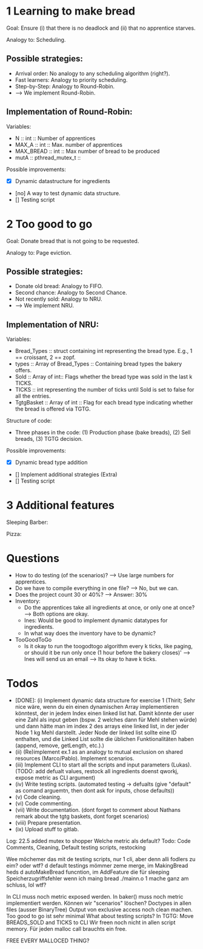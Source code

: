 # 1 Learning to make bread

Goal: Ensure (i) that there is no deadlock and (ii) that no apprentice starves.

Analogy to: Scheduling.

## Possible strategies:
* Arrival order: No analogy to any scheduling algorithm (right?).
* Fast learners: Analogy to priority scheduling.
* Step-by-Step: Analogy to Round-Robin.
* --> We implement Round-Robin.

## Implementation of Round-Robin:

Variables:
* N :: int :: Number of apprentices
* MAX_A :: int :: Max. number of apprentices
* MAX_BREAD :: int :: Max number of bread to be produced
* mutA :: pthread_mutex_t ::

Possible improvements:
* [x] Dynamic datastructure for ingredients
* [no] A way to test dynamic data structure.
* [] Testing script

# 2 Too good to go

Goal: Donate bread that is not going to be requested.

Analogy to: Page eviction.

## Possible strategies:
* Donate old bread: Analogy to FIFO.
* Second chance: Analogy to Second Chance.
* Not recently sold: Analogy to NRU.
* --> We implement NRU.

## Implementation of NRU:
Variables:
* Bread_Types :: struct containing int representing the bread type. E.g., 1 == croissant, 2 == zopf.
* types :: Array of Bread_Types :: Containing bread types the bakery offers.
* Sold :: Array of int::  Flags whether the bread type was sold in the last k TICKS.
* TICKS :: int representing the number of ticks until Sold is set to false for all the entries.
* TgtgBasket :: Array of int :: Flag for each bread type indicating whether the bread is offered via TGTG.

Structure of code:
* Three phases in the code: (1) Production phase (bake breads), (2) Sell breads, (3) TGTG decision.

Possible improvements:
* [x] Dynamic bread type addition
* [] Implement additional strategies (Extra)
* [] Testing script


# 3 Additional features

Sleeping Barber:

Pizza:

# Questions
* How to do testing (of the scenarios)? --> Use large numbers for apprentices.
* Do we have to compile everything in one file? --> No, but we can.
* Does the project count 30 or 40%? --> Answer: 30%
* Inventory:
  * Do the apprentices take all ingredients at once, or only one at once? --> Both options are okay.
  * Ines: Would be good to implement dynamic datatypes for ingredients.
  * In what way does the inventory have to be dynamic?
* TooGoodToGo
  * Is it okay to run the toogodtogo algorithm every k ticks, like paging, or should it be run only once (1 hour before the bakery closes)' --> Ines will send us an email --> Its okay to have k ticks.


# Todos
*  [DONE]: (i) Implement dynamic data structure for exercise 1 (Thirit; Sehr nice wäre, wenn du ein einen dynamischen Array implementieren könntest, der in jedem Index einen linked list hat. Damit könnte der user eine Zahl als input geben (bspw. 2 welches dann für Mehl stehen würde) und dann hätte man im index 2 des arrays eine linked list, in der jeder Node 1 kg Mehl darstellt. Jeder Node der linked list sollte eine ID enthalten, und die Linked List sollte die üblichen Funktionalitäten haben (append, remove, getLength, etc.).)
* (ii) (Re)implement ex.1 as an analogy to mutual exclusion on shared resources (Marco/Pablo). Implement scenarios.
* (iii) Implement CLI to start all the scripts and input parameters (Lukas). (TODO: add defualt values, restock all ingredients doenst qworkj, expose metric as CLI argument)
* (iv) Write testing scripts. (automated testing -> defualts (give "default" as comand arguemtn, then dont ask for inputs, chose defaults))
* (v) Code cleaning.
* (vi) Code commenting.
* (vii) Write documentation. (dont forget to comment about Nathans remark about the tgtg baskets, dont forget scenarios)
* (viii) Prepare presentation.
* (ix) Upload stuff to gitlab.

Log: 
22.5 added mutex to shopper
Welche metric als default?
Todo: Code Comments, Cleaning, Default testing scripts, restocking

Wee möchemer das mit de testing scripts, nur 1 cli, aber denn alli fodlers zu eim? oder wtf?
d default testings mömmer zeme merge, im MakingBread heds d autoMakeBread funcntion, im AddFeature die für sleeping
Speicherzugriffsfehler wenn ich maing bread ./mainn.o 1
mache ganz am schluss, lol wtf?

In CLI muss noch metric exposed werden.
In baker() muss noch metric implementiert werden. Können wir "scenarios" löschen?
Doctypes in allen files (ausser BinaryTree)
Output von exclusive access noch clean machen.
Too good to go ist sehr minimal
What about testing scripts?
In TGTG: Move BREADS_SOLD and TICKS to CLI
Wir freen noch nicht in allen script memory. Für jeden malloc call brauchts ein free.

FREE EVERY MALLOCED THING?